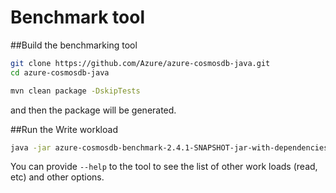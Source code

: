 # Benchmark tool

##Build the benchmarking tool

```bash
git clone https://github.com/Azure/azure-cosmosdb-java.git
cd azure-cosmosdb-java

mvn clean package -DskipTests
```

and then the package will be generated. 

##Run the Write workload

```bash
java -jar azure-cosmosdb-benchmark-2.4.1-SNAPSHOT-jar-with-dependencies.jar -serviceEndpoint $endpoint -masterKey $masterkey -databaseId $dbname -collection $colname -consistencyLevel Eventual -concurrency 10 -numberOfOperations 1000000 -operation WriteLatency -connectionMode Direct"
```

You can provide ``--help`` to the tool to see the list of other work loads (read, etc) and other options. 
